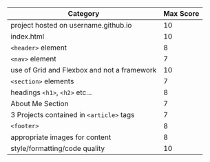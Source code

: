 Category|Max Score
---|---
project hosted on username.github.io|10
index.html|10
`<header>` element|8
`<nav>` element|7
use of Grid and Flexbox and not a framework| 10
`<section>` elements|7
headings `<h1>`, `<h2>` etc...|8
About Me Section|7
3 Projects contained in `<article>` tags|7
`<footer>`|8
appropriate images for content|8
style/formatting/code quality|10
